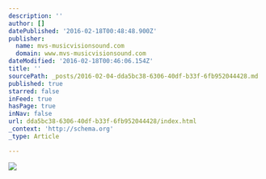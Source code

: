 ```yaml
---
description: ''
author: []
datePublished: '2016-02-18T00:48:48.900Z'
publisher:
  name: mvs-musicvisionsound.com
  domain: www.mvs-musicvisionsound.com
dateModified: '2016-02-18T00:46:06.154Z'
title: ''
sourcePath: _posts/2016-02-04-dda5bc38-6306-40df-b33f-6fb952044428.md
published: true
starred: false
inFeed: true
hasPage: true
inNav: false
url: dda5bc38-6306-40df-b33f-6fb952044428/index.html
_context: 'http://schema.org'
_type: Article

---
```

![](http://imageprocessor.websimages.com/fit/1920x1920/www.hamilton-ffordfinearts.com/uploads/1/2/5/1/12516663/9774127.jpg?314)